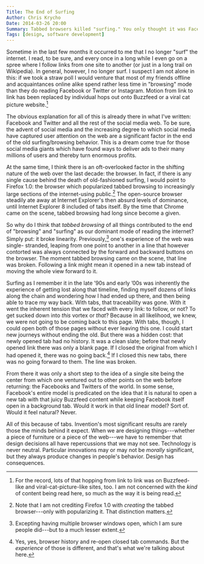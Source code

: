 ```yaml
---
Title: The End of Surfing
Author: Chris Krycho
Date: 2014-03-26 20:00
Summary: Tabbed browsers killed "surfing." You only thought it was Facebook to blame.
Tags: [design, software development]
---
```


Sometime in the last few months it occurred to me that I no longer "surf" the
internet. I read, to be sure, and every once in a long while I even go on a
spree where I follow links from one site to another (or just in a long trail on
Wikipedia). In general, however, I no longer surf. I suspect I am not alone in
this: if we took a straw poll I would venture that most of my friends offline
and acquaintances online alike spend rather less time in "browsing" mode than
they do reading Facebook or Twitter or Instagram. Motion from link to link has
been replaced by individual hops out onto Buzzfeed or a viral cat picture
website.[^1]

The obvious explanation for all of this is already there in what I've written:
Facebook and Twitter and all the rest of the social media web. To be sure, the
advent of social media and the increasing degree to which social media have
captured user attention on the web are a significant factor in the end of the
old surfing/browsing behavior. This is a dream come true for those social media
giants which have found ways to deliver ads to their many millions of users and
thereby turn enormous profits.

At the same time, I think there is an oft-overlooked factor in the shifting
nature of the web over the last decade: the browser. In fact, if there is any
single cause behind the death of old-fashioned surfing, I would point to Firefox
1.0: the browser which popularized tabbed browsing to increasingly large
sections of the internet-using public.[^2] The open-source browser steadily ate
away at Internet Explorer's then absurd levels of dominance, until Internet
Explorer 8 included of tabs itself. By the time that Chrome came on the scene,
tabbed browsing had long since become a given.

So why do I think that *tabbed browsing* of all things contributed to the end of
"browsing" and "surfing" as our dominant mode of reading the internet? Simply
put: it broke linearity. Previously,[^3] one's experience of the web was single-
stranded, leaping from one point to another in a line that however contorted was
always connected by the forward and backward buttons on the browser. The moment
tabbed browsing came on the scene, that line was broken. Following a link might
mean it opened in a new tab instead of moving the whole view forward to it.

Surfing as I remember it in the late &rsquo;90s and early &rsquo;00s was
inherently the experience of getting lost along that timeline, finding myself
dozens of links along the chain and wondering how I had ended up there, and then
being able to trace my way back. With tabs, that traceability was gone. With it
went the inherent tension that we faced with every link: to follow, or not? To
get sucked down into *this* vortex or *that*? Because in all likelihood, we
knew, we were not going to be coming back to this page. With tabs, though, I
could open both of those pages without ever leaving this one. I could start new
journeys without ending the old. But there was a hidden cost: that newly opened
tab had no history. It was a clean slate; before that newly opened link there
was only a blank page. If I closed the original from which I had opened it,
there was no going back.[^4] If I closed this new tabs, there was no going
forward to them. The line was broken.

From there it was only a short step to the idea of a single site being the
center from which one ventured out to other points on the web before returning:
the Facebooks and Twitters of the world. In some sense, Facebook's entire model
is predicated on the idea that it is natural to open a new tab with that juicy
Buzzfeed content while keeping Facebook itself open in a background tab. Would
it work in that old linear model? Sort of. Would it feel natural? Never.

All of this because of tabs. Invention's most significant results are rarely
those the minds behind it expect. When we are designing things---whether a piece
of furniture or a piece of the web---we have to remember that design decisions
all have repercussions that we may not see. Technology is never neutral.
Particular innovations may or may not be *morally* significant, but they always
produce changes in people's behavior. Design has consequences.

[^1]: For the record, lots of that hopping from link to link was on Buzzfeed-
    like and viral-cat-picture-like sites, too. I am not concerned with the
    *kind* of content being read here, so much as the way it is being read.

[^2]: Note that I am not crediting Firefox 1.0 with *creating* the tabbed
    browser---only with popularizing it. That distinction matters.

[^3]: Excepting having multiple browser windows open, which I am sure people
    did---but to a much lesser extent.

[^4]: Yes, yes, browser history and re-open closed tab commands. But the
    *experience* of those is different, and that's what we're talking about
    here.
